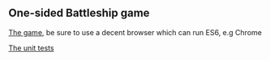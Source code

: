 ## One-sided Battleship game

[The game](https://lastid.github.io/battleship-game/), be sure to use a decent browser which can run ES6, e.g Chrome

[The unit tests](https://lastid.github.io/battleship-game/test/)
